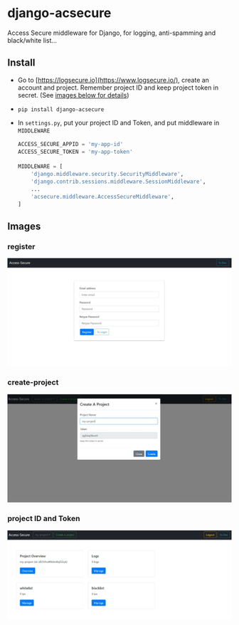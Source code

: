 # django-acsecure

Access Secure middleware for Django, for logging, anti-spamming and black/white list...

## Install

 - Go to [https://logsecure.io](https://www.logsecure.io/), create an account and project. Remember project ID and keep project token in secret. (See [images below for details](#images))
 -     pip install django-acsecure
 - In `settings.py`, put your project ID and Token, and put middleware in `MIDDLEWARE`    
 
	```python
	ACCESS_SECURE_APPID = 'my-app-id'
    ACCESS_SECURE_TOKEN = 'my-app-token'
    
    MIDDLEWARE = [
	    'django.middleware.security.SecurityMiddleware',
	    'django.contrib.sessions.middleware.SessionMiddleware',
	    ...
	    'acsecure.middleware.AccessSecureMiddleware',
	]
	```

## Images
### register    
<img alt="register.JPG" src="./images/register.JPG" width="600" />    

### create-project    
<img alt="create-project.JPG" src="./images/create-project.JPG" width="600" />    

### project ID and Token    
<img alt="console.JPG" src="./images/console.JPG" width="600" />    

